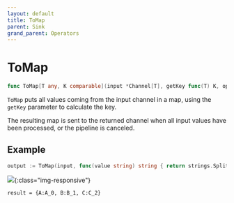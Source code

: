 ```yaml
---
layout: default
title: ToMap
parent: Sink
grand_parent: Operators
---
```


<h1>ToMap</h1>

```go
func ToMap[T any, K comparable](input *Channel[T], getKey func(T) K, opts ...options.ToMapOption) <-chan map[K]T
```

`ToMap` puts all values coming from the input channel in a map, using the `getKey` parameter to calculate the key.

The resulting map is sent to the returned channel when all input values have been processed, or the pipeline is canceled.

<h2>Example</h2>

```go
output := ToMap(input, func(value string) string { return strings.Split(value, "_")[0] })
```
![](/assets/images/diagrams/sink/to-map.svg){:class="img-responsive"}
```
result = {A:A_0, B:B_1, C:C_2}
```